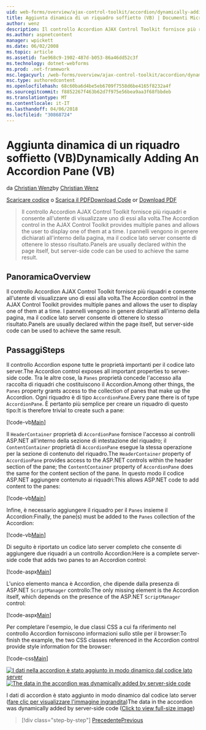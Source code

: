 ```yaml
---
uid: web-forms/overview/ajax-control-toolkit/accordion/dynamically-adding-an-accordion-pane-vb
title: Aggiunta dinamica di un riquadro soffietto (VB) | Documenti Microsoft
author: wenz
description: Il controllo Accordion AJAX Control Toolkit fornisce più riquadri e consente all'utente di visualizzare uno di essi alla volta. I pannelli vengono in genere dichiarati w...
ms.author: aspnetcontent
manager: wpickett
ms.date: 06/02/2008
ms.topic: article
ms.assetid: fae968c9-1902-487d-b053-86a46dd52c3f
ms.technology: dotnet-webforms
ms.prod: .net-framework
msc.legacyurl: /web-forms/overview/ajax-control-toolkit/accordion/dynamically-adding-an-accordion-pane-vb
msc.type: authoredcontent
ms.openlocfilehash: 68c60ba6d4be5eb6709f7558d6be4165f8232a4f
ms.sourcegitcommit: f8852267f463b62d7f975e56bea9aa3f68fbbdeb
ms.translationtype: MT
ms.contentlocale: it-IT
ms.lasthandoff: 04/06/2018
ms.locfileid: "30868724"
---
```

<a name="dynamically-adding-an-accordion-pane-vb"></a><span data-ttu-id="7c596-104">Aggiunta dinamica di un riquadro soffietto (VB)</span><span class="sxs-lookup"><span data-stu-id="7c596-104">Dynamically Adding An Accordion Pane (VB)</span></span>
====================
<span data-ttu-id="7c596-105">da [Christian Wenz](https://github.com/wenz)</span><span class="sxs-lookup"><span data-stu-id="7c596-105">by [Christian Wenz](https://github.com/wenz)</span></span>

<span data-ttu-id="7c596-106">[Scaricare codice](http://download.microsoft.com/download/5/6/d/56d50cef-2011-4c8f-9891-7edc6dc57df9/Accordion2.vb.zip) o [Scarica il PDF](http://download.microsoft.com/download/6/7/1/6718d452-ff89-4d3f-a90e-c74ec2d636a3/accordion2VB.pdf)</span><span class="sxs-lookup"><span data-stu-id="7c596-106">[Download Code](http://download.microsoft.com/download/5/6/d/56d50cef-2011-4c8f-9891-7edc6dc57df9/Accordion2.vb.zip) or [Download PDF](http://download.microsoft.com/download/6/7/1/6718d452-ff89-4d3f-a90e-c74ec2d636a3/accordion2VB.pdf)</span></span>

> <span data-ttu-id="7c596-107">Il controllo Accordion AJAX Control Toolkit fornisce più riquadri e consente all'utente di visualizzare uno di essi alla volta.</span><span class="sxs-lookup"><span data-stu-id="7c596-107">The Accordion control in the AJAX Control Toolkit provides multiple panes and allows the user to display one of them at a time.</span></span> <span data-ttu-id="7c596-108">I pannelli vengono in genere dichiarati all'interno della pagina, ma il codice lato server consente di ottenere lo stesso risultato.</span><span class="sxs-lookup"><span data-stu-id="7c596-108">Panels are usually declared within the page itself, but server-side code can be used to achieve the same result.</span></span>


## <a name="overview"></a><span data-ttu-id="7c596-109">Panoramica</span><span class="sxs-lookup"><span data-stu-id="7c596-109">Overview</span></span>

<span data-ttu-id="7c596-110">Il controllo Accordion AJAX Control Toolkit fornisce più riquadri e consente all'utente di visualizzare uno di essi alla volta.</span><span class="sxs-lookup"><span data-stu-id="7c596-110">The Accordion control in the AJAX Control Toolkit provides multiple panes and allows the user to display one of them at a time.</span></span> <span data-ttu-id="7c596-111">I pannelli vengono in genere dichiarati all'interno della pagina, ma il codice lato server consente di ottenere lo stesso risultato.</span><span class="sxs-lookup"><span data-stu-id="7c596-111">Panels are usually declared within the page itself, but server-side code can be used to achieve the same result.</span></span>

## <a name="steps"></a><span data-ttu-id="7c596-112">Passaggi</span><span class="sxs-lookup"><span data-stu-id="7c596-112">Steps</span></span>

<span data-ttu-id="7c596-113">Il controllo Accordion espone tutte le proprietà importanti per il codice lato server.</span><span class="sxs-lookup"><span data-stu-id="7c596-113">The Accordion control exposes all important properties to server-side code.</span></span> <span data-ttu-id="7c596-114">Tra le altre cose, la `Panes` proprietà concede l'accesso alla raccolta di riquadri che costituiscono il Accordion.</span><span class="sxs-lookup"><span data-stu-id="7c596-114">Among other things, the `Panes` property grants access to the collection of panes that make up the Accordion.</span></span> <span data-ttu-id="7c596-115">Ogni riquadro è di tipo `AccordionPane`.</span><span class="sxs-lookup"><span data-stu-id="7c596-115">Every pane there is of type `AccordionPane`.</span></span> <span data-ttu-id="7c596-116">È pertanto più semplice per creare un riquadro di questo tipo:</span><span class="sxs-lookup"><span data-stu-id="7c596-116">It is therefore trivial to create such a pane:</span></span>

[!code-vb[Main](dynamically-adding-an-accordion-pane-vb/samples/sample1.vb)]

<span data-ttu-id="7c596-117">Il `HeaderContainer` proprietà di `AccordionPane` fornisce l'accesso ai controlli ASP.NET all'interno della sezione di intestazione del riquadro; il `ContentContainer` proprietà di `AccordionPane` esegue la stessa operazione per la sezione di contenuto del riquadro.</span><span class="sxs-lookup"><span data-stu-id="7c596-117">The `HeaderContainer` property of `AccordionPane` provides access to the ASP.NET controls within the header section of the pane; the `ContentContainer` property of `AccordionPane` does the same for the content section of the pane.</span></span> <span data-ttu-id="7c596-118">In questo modo il codice ASP.NET aggiungere contenuto ai riquadri:</span><span class="sxs-lookup"><span data-stu-id="7c596-118">This allows ASP.NET code to add content to the panes:</span></span>

[!code-vb[Main](dynamically-adding-an-accordion-pane-vb/samples/sample2.vb)]

<span data-ttu-id="7c596-119">Infine, è necessario aggiungere il riquadro per il `Panes` insieme il Accordion:</span><span class="sxs-lookup"><span data-stu-id="7c596-119">Finally, the pane(s) must be added to the `Panes` collection of the Accordion:</span></span>

[!code-vb[Main](dynamically-adding-an-accordion-pane-vb/samples/sample3.vb)]

<span data-ttu-id="7c596-120">Di seguito è riportato un codice lato server completo che consente di aggiungere due riquadri a un controllo Accordion:</span><span class="sxs-lookup"><span data-stu-id="7c596-120">Here is a complete server-side code that adds two panes to an Accordion control:</span></span>

[!code-aspx[Main](dynamically-adding-an-accordion-pane-vb/samples/sample4.aspx)]

<span data-ttu-id="7c596-121">L'unico elemento manca è Accordion, che dipende dalla presenza di ASP.NET `ScriptManager` controllo:</span><span class="sxs-lookup"><span data-stu-id="7c596-121">The only missing element is the Accordion itself, which depends on the presence of the ASP.NET `ScriptManager` control:</span></span>

[!code-aspx[Main](dynamically-adding-an-accordion-pane-vb/samples/sample5.aspx)]

<span data-ttu-id="7c596-122">Per completare l'esempio, le due classi CSS a cui fa riferimento nel controllo Accordion forniscono informazioni sullo stile per il browser:</span><span class="sxs-lookup"><span data-stu-id="7c596-122">To finish the example, the two CSS classes referenced in the Accordion control provide style information for the browser:</span></span>

[!code-css[Main](dynamically-adding-an-accordion-pane-vb/samples/sample6.css)]


<span data-ttu-id="7c596-123">[![I dati nella accordion è stato aggiunto in modo dinamico dal codice lato server](dynamically-adding-an-accordion-pane-vb/_static/image2.png)](dynamically-adding-an-accordion-pane-vb/_static/image1.png)</span><span class="sxs-lookup"><span data-stu-id="7c596-123">[![The data in the accordion was dynamically added by server-side code](dynamically-adding-an-accordion-pane-vb/_static/image2.png)](dynamically-adding-an-accordion-pane-vb/_static/image1.png)</span></span>

<span data-ttu-id="7c596-124">I dati di accordion è stato aggiunto in modo dinamico dal codice lato server ([fare clic per visualizzare l'immagine ingrandita](dynamically-adding-an-accordion-pane-vb/_static/image3.png))</span><span class="sxs-lookup"><span data-stu-id="7c596-124">The data in the accordion was dynamically added by server-side code ([Click to view full-size image](dynamically-adding-an-accordion-pane-vb/_static/image3.png))</span></span>

> [!div class="step-by-step"]
> [<span data-ttu-id="7c596-125">Precedente</span><span class="sxs-lookup"><span data-stu-id="7c596-125">Previous</span></span>](databinding-to-an-accordion-vb.md)
